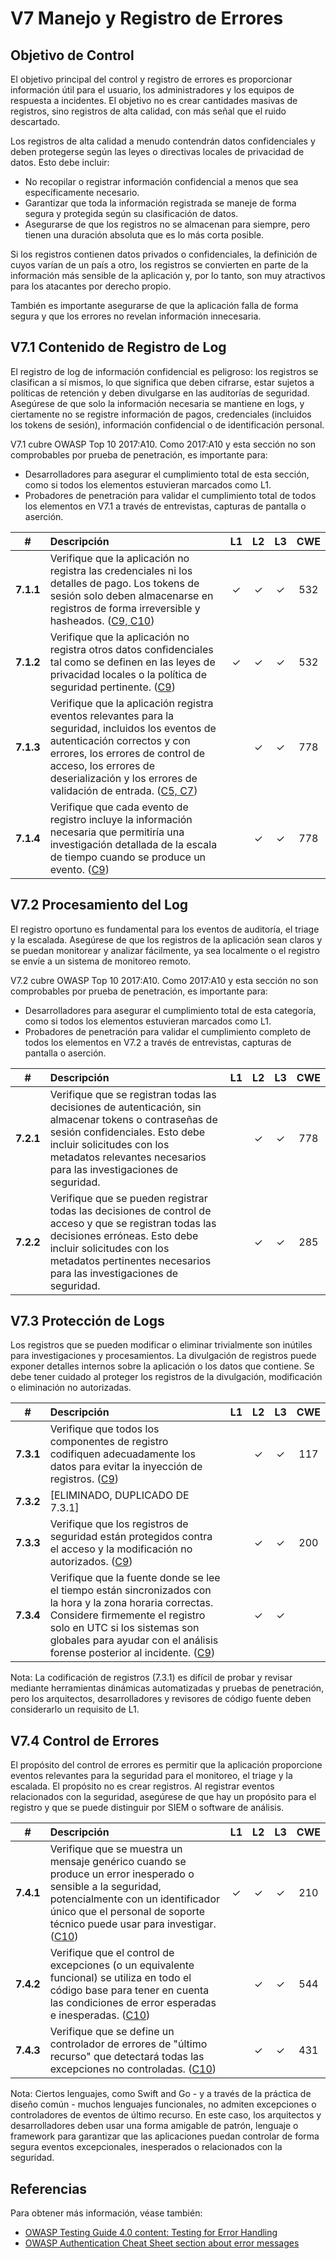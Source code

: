 # V7 Manejo y Registro de Errores

## Objetivo de Control

El objetivo principal del control y registro de errores es proporcionar información útil para el usuario, los administradores y los equipos de respuesta a incidentes. El objetivo no es crear cantidades masivas de registros, sino registros de alta calidad, con más señal que el ruido descartado.

Los registros de alta calidad a menudo contendrán datos confidenciales y deben protegerse según las leyes o directivas locales de privacidad de datos. Esto debe incluir:

* No recopilar o registrar información confidencial a menos que sea específicamente necesario.
* Garantizar que toda la información registrada se maneje de forma segura y protegida según su clasificación de datos.
* Asegurarse de que los registros no se almacenan para siempre, pero tienen una duración absoluta que es lo más corta posible.

Si los registros contienen datos privados o confidenciales, la definición de cuyos varían de un país a otro, los registros se convierten en parte de la información más sensible de la aplicación y, por lo tanto, son muy atractivos para los atacantes por derecho propio.

También es importante asegurarse de que la aplicación falla de forma segura y que los errores no revelan información innecesaria.

## V7.1 Contenido de Registro de Log

El registro de log de información confidencial es peligroso: los registros se clasifican a sí mismos, lo que significa que deben cifrarse, estar sujetos a políticas de retención y deben divulgarse en las auditorías de seguridad. Asegúrese de que solo la información necesaria se mantiene en logs, y ciertamente no se registre información de pagos, credenciales (incluidos los tokens de sesión), información confidencial o de identificación personal.

V7.1 cubre OWASP Top 10 2017:A10. Como 2017:A10 y esta sección no son comprobables por prueba de penetración, es importante para:

* Desarrolladores para asegurar el cumplimiento total de esta sección, como si todos los elementos estuvieran marcados como L1.
* Probadores de penetración para validar el cumplimiento total de todos los elementos en V7.1 a través de entrevistas, capturas de pantalla o aserción.

| # | Descripción | L1 | L2 | L3 | CWE |
| :---: | :--- | :---: | :---:| :---: | :---: |
| **7.1.1** | Verifique que la aplicación no registra las credenciales ni los detalles de pago. Los tokens de sesión solo deben almacenarse en registros de forma irreversible y hasheados. ([C9, C10](https://owasp.org/www-project-proactive-controls/#div-numbering)) | ✓ | ✓ | ✓ | 532 |
| **7.1.2** | Verifique que la aplicación no registra otros datos confidenciales tal como se definen en las leyes de privacidad locales o la política de seguridad pertinente. ([C9](https://owasp.org/www-project-proactive-controls/#div-numbering)) | ✓ | ✓ | ✓ | 532 |
| **7.1.3** | Verifique que la aplicación registra eventos relevantes para la seguridad, incluidos los eventos de autenticación correctos y con errores, los errores de control de acceso, los errores de deserialización y los errores de validación de entrada. ([C5, C7](https://owasp.org/www-project-proactive-controls/#div-numbering)) | | ✓ | ✓ | 778 |
| **7.1.4** | Verifique que cada evento de registro incluye la información necesaria que permitiría una investigación detallada de la escala de tiempo cuando se produce un evento. ([C9](https://owasp.org/www-project-proactive-controls/#div-numbering)) | | ✓ | ✓ | 778 |

## V7.2 Procesamiento del Log

El registro oportuno es fundamental para los eventos de auditoría, el triage y la escalada. Asegúrese de que los registros de la aplicación sean claros y se puedan monitorear y analizar fácilmente, ya sea localmente o el registro se envíe a un sistema de monitoreo remoto.

V7.2 cubre OWASP Top 10 2017:A10. Como 2017:A10 y esta sección no son comprobables por prueba de penetración, es importante para:

* Desarrolladores para asegurar el cumplimiento total de esta categoría, como si todos los elementos estuvieran marcados como L1.
* Probadores de penetración para validar el cumplimiento completo de todos los elementos en V7.2 a través de entrevistas, capturas de pantalla o aserción.

| # | Descripción | L1 | L2 | L3 | CWE |
| :---: | :--- | :---: | :---:| :---: | :---: |
| **7.2.1** | Verifique que se registran todas las decisiones de autenticación, sin almacenar tokens o contraseñas de sesión confidenciales. Esto debe incluir solicitudes con los metadatos relevantes necesarios para las investigaciones de seguridad. | | ✓ | ✓ | 778 |
| **7.2.2** | Verifique que se pueden registrar todas las decisiones de control de acceso y que se registran todas las decisiones erróneas. Esto debe incluir solicitudes con los metadatos pertinentes necesarios para las investigaciones de seguridad. | | ✓ | ✓ | 285 |

## V7.3 Protección de Logs

Los registros que se pueden modificar o eliminar trivialmente son inútiles para investigaciones y procesamientos. La divulgación de registros puede exponer detalles internos sobre la aplicación o los datos que contiene. Se debe tener cuidado al proteger los registros de la divulgación, modificación o eliminación no autorizadas.

| # | Descripción | L1 | L2 | L3 | CWE |
| :---: | :--- | :---: | :---:| :---: | :---: |
| **7.3.1** | Verifique que todos los componentes de registro codifiquen adecuadamente los datos para evitar la inyección de registros. ([C9](https://owasp.org/www-project-proactive-controls/#div-numbering)) | | ✓ | ✓ | 117 |
| **7.3.2** | [ELIMINADO, DUPLICADO DE 7.3.1] | | | | |
| **7.3.3** | Verifique que los registros de seguridad están protegidos contra el acceso y la modificación no autorizados. ([C9](https://owasp.org/www-project-proactive-controls/#div-numbering)) | | ✓ | ✓ | 200 |
| **7.3.4** | Verifique que la fuente donde se lee el tiempo están sincronizados con la hora y la zona horaria correctas. Considere firmemente el registro solo en UTC si los sistemas son globales para ayudar con el análisis forense posterior al incidente. ([C9](https://owasp.org/www-project-proactive-controls/#div-numbering)) | | ✓ | ✓ | |

Nota: La codificación de registros (7.3.1) es difícil de probar y revisar mediante herramientas dinámicas automatizadas y pruebas de penetración, pero los arquitectos, desarrolladores y revisores de código fuente deben considerarlo un requisito de L1.

## V7.4 Control de Errores

El propósito del control de errores es permitir que la aplicación proporcione eventos relevantes para la seguridad para el monitoreo, el triage y la escalada. El propósito no es crear registros. Al registrar eventos relacionados con la seguridad, asegúrese de que hay un propósito para el registro y que se puede distinguir por SIEM o software de análisis.

| # | Descripción | L1 | L2 | L3 | CWE |
| :---: | :--- | :---: | :---:| :---: | :---: |
| **7.4.1** | Verifique que se muestra un mensaje genérico cuando se produce un error inesperado o sensible a la seguridad, potencialmente con un identificador único que el personal de soporte técnico puede usar para investigar. ([C10](https://owasp.org/www-project-proactive-controls/#div-numbering)) | ✓ | ✓ | ✓ | 210 |
| **7.4.2** | Verifique que el control de excepciones (o un equivalente funcional) se utiliza en todo el código base para tener en cuenta las condiciones de error esperadas e inesperadas. ([C10](https://owasp.org/www-project-proactive-controls/#div-numbering)) | | ✓ | ✓ | 544 |
| **7.4.3** | Verifique que se define un controlador de errores de "último recurso" que detectará todas las excepciones no controladas. ([C10](https://owasp.org/www-project-proactive-controls/#div-numbering)) | | ✓ | ✓ | 431 |

Nota: Ciertos lenguajes, como Swift and Go - y a través de la práctica de diseño común - muchos lenguajes funcionales, no admiten excepciones o controladores de eventos de último recurso. En este caso, los arquitectos y desarrolladores deben usar una forma amigable de patrón, lenguaje o framework para garantizar que las aplicaciones puedan controlar de forma segura eventos excepcionales, inesperados o relacionados con la seguridad.

## Referencias

Para obtener más información, véase también:

* [OWASP Testing Guide 4.0 content: Testing for Error Handling](https://owasp.org/www-project-web-security-testing-guide/v41/4-Web_Application_Security_Testing/08-Testing_for_Error_Handling/README.html)
* [OWASP Authentication Cheat Sheet section about error messages](https://cheatsheetseries.owasp.org/cheatsheets/Authentication_Cheat_Sheet.html#authentication-and-error-messages)
